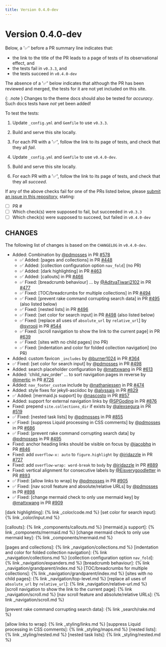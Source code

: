 ```yaml
---
title: Version 0.4.0-dev
---
```


# Version 0.4.0-dev

Below, a '✅' before a PR summary line indicates that:

- the link to the title of the PR leads to a page of tests of its observational effect, and
- the tests fail in `v0.3.3`, and
- the tests succeed in `v0.4.0-dev`

The absence of a '✅' below indicates that although the PR has been reviewed and merged,
the tests for it are not yet included on this site.

{: .note }
Changes to the theme docs should also be tested for _accuracy_.
Such docs tests have _not_ yet been added!

To test the tests:

1.  Update `_config.yml` and `Gemfile` to use `v0.3.3`.

1.  Build and serve this site locally.

1.  For each PR with a '✅',
    follow the link to its page of tests,
    and check that they all _fail_.

1.  Update `_config.yml` and `Gemfile` to use `v0.4.0-dev`.

1.  Build and serve this site locally.

1.  For each PR with a '✅',
    follow the link to its page of tests,
    and check that they all _succeed_.

If any of the above checks fail for one of the PRs listed below,
please [submit an issue in this repository](https://github.com/just-the-docs/just-the-docs-tests/issues),
stating:

- [ ] PR #
- [ ] Which check(s) were supposed to fail, but succeeded in `v0.3.3`
- [ ] Which check(s) were supposed to succeed, but failed in `v0.4.0-dev`

## CHANGES

The following list of changes is based on the `CHANGELOG` in `v0.4.0-dev`.

* Added: Combination by [@pdmosses] in PR [#578]
  - ✅ Added: [pages and collections] in PR [#448]
  - ✅ Added: [collection configuration option `nav_fold`] (no PR)
  - ✅ Added: [dark highlighting] in PR [#463]
  - ✅ Added: [callouts] in PR [#466]
  - ✅ Fixed: [breadcrumb behaviour] … by [@AdityaTiwari2102] in PR [#477]
  - ✅ Fixed: [TOC/breadcrumbs for multiple collections] in PR [#494]
  - ✅ Fixed: [prevent rake command corrupting search data] in PR [#495] (also listed below)
  - ✅ Fixed: [nested lists] in PR [#496]
  - ✅ Fixed: [set color for search input] in PR [#498] (also listed below)
  - ✅ Fixed: [replace all uses of `absolute_url` by `relative_url`] by [@svrooij] in PR [#544]
  - ✅ Fixed: [scroll navigation to show the link to the current page] in PR [#639]
  - ✅ Fixed: [sites with no child pages] (no PR)
  - ✅ Fixed: [indentation and color for folded collection navigation] (no PR)
* Added: custom favicon `_includes` by [@burner1024] in PR [#364]
* ✅ Fixed: [set color for search input] by [@pdmosses] in PR [#498]
* Added: search placeholder configuration by [@mattxwang] in PR [#613]
* Added: 'child_nav_order' … to sort navigation pages in reverse by [@jmertic] in PR [#726]
* Added: `nav_footer_custom` include by [@nathanjessen] in PR [#474]
* Added: style fixes for jekyll-asciidoc by [@alyssais] in PR [#829]
* ✅ Added: [mermaid.js support] by [@nascosto] in PR [#857]
* Added: support for external navigation links by [@SPGoding] in PR [#876]
* Fixed: prepend `site.collections_dir` if exists by [@alexsegura] in PR [#519]
* ✅ Fixed: [nested task lists] by [@pdmosses] in PR [#855]
* ✅ Fixed: [suppress Liquid processing in CSS comments] by [@pdmosses] in PR [#686]
* ✅ Fixed: [prevent rake command corrupting search data] by [@pdmosses] in PR [#495]
* Fixed: anchor heading links should be visible on focus by [@jacobhq] in PR [#846]
* Fixed: add `overflow-x: auto` to `figure.highlight` by [@iridazzle] in PR [#727]
* Fixed: add `overflow-wrap: word-break` to `body` by [@iridazzle] in PR [#889]
* Fixed: vertical alignment for consecutive labels by [@Eisverygoodletter] in PR [#893]
* ✅ Fixed: [allow links to wrap] by [@pdmosses] in PR [#905]
* ✅ Fixed: [nav scroll feature and absolute/relative URLs] by [@pdmosses] in PR [#898]
* ✅ Fixed: [change mermaid check to only use mermaid key] by [@mattxwang] in PR [#909]

[dark highlighting]: {% link _color/code.md %}
[set color for search input]: {% link _color/input.md %}

[callouts]: {% link _components/callouts.md %}
[mermaid.js support]: {% link _components/mermaid.md %}
[change mermaid check to only use mermaid key]: {% link _components/mermaid.md %}

[pages and collections]: {% link _navigation/collections.md %}
[indentation and color for folded collection navigation]: {% link _navigation/collections.md %}
[collection configuration option `nav_fold`]: {% link _navigation/expanders.md %}
[breadcrumb behaviour]: {% link _navigation/grandparent/index.md %}
[TOC/breadcrumbs for multiple collections]: {% link _navigation/grandparent/index.md %}
[sites with no child pages]: {% link _navigation/top-level.md %}
[replace all uses of `absolute_url` by `relative_url`]: {% link _navigation/relative-url.md %}
[scroll navigation to show the link to the current page]: {% link _navigation/scroll.md %}
[nav scroll feature and absolute/relative URLs]: {% link _navigation/scroll.md %}

[prevent rake command corrupting search data]: {% link _search/rake.md %}

[allow links to wrap]: {% link _styling/links.md %}
[suppress Liquid processing in CSS comments]: {% link _styling/maps.md %}
[nested lists]: {% link _styling/nested.md %}
[nested task lists]: {% link _styling/nested.md %}

[@pdmosses]: https://github.com/pdmosses
[@AdityaTiwari2102]: https://github.com/AdityaTiwari2102
[@svrooij]: https://github.com/svrooij
[@burner1024]: https://github.com/burner1024
[@mattxwang]: https://github.com/mattxwang
[@jmertic]: https://github.com/jmertic
[@nathanjessen]: https://github.com/nathanjessen
[@alyssais]: https://github.com/alyssais
[@nascosto]: https://github.com/nascosto
[@SPGoding]: https://github.com/SPGoding
[@alexsegura]: https://github.com/alexsegura
[@jacobhq]: https://github.com/jacobhq
[@iridazzle]: https://github.com/iridazzle
[@Eisverygoodletter]: https://github.com/Eisverygoodletter


[#578]: https://github.com/just-the-docs/just-the-docs/pull/578
[#448]: https://github.com/just-the-docs/just-the-docs/pull/448
[#463]: https://github.com/just-the-docs/just-the-docs/pull/463
[#466]: https://github.com/just-the-docs/just-the-docs/pull/466
[#477]: https://github.com/just-the-docs/just-the-docs/pull/477
[#494]: https://github.com/just-the-docs/just-the-docs/pull/494
[#495]: https://github.com/just-the-docs/just-the-docs/pull/495
[#496]: https://github.com/just-the-docs/just-the-docs/pull/496
[#498]: https://github.com/just-the-docs/just-the-docs/pull/498
[#544]: https://github.com/just-the-docs/just-the-docs/pull/544
[#639]: https://github.com/just-the-docs/just-the-docs/pull/639
[#364]: https://github.com/just-the-docs/just-the-docs/pull/364
[#498]: https://github.com/just-the-docs/just-the-docs/pull/498
[#613]: https://github.com/just-the-docs/just-the-docs/pull/613
[#726]: https://github.com/just-the-docs/just-the-docs/pull/726
[#474]: https://github.com/just-the-docs/just-the-docs/pull/474
[#829]: https://github.com/just-the-docs/just-the-docs/pull/829
[#857]: https://github.com/just-the-docs/just-the-docs/pull/857
[#876]: https://github.com/just-the-docs/just-the-docs/pull/876
[#519]: https://github.com/just-the-docs/just-the-docs/pull/519
[#855]: https://github.com/just-the-docs/just-the-docs/pull/855
[#686]: https://github.com/just-the-docs/just-the-docs/pull/686
[#495]: https://github.com/just-the-docs/just-the-docs/pull/495
[#846]: https://github.com/just-the-docs/just-the-docs/pull/846
[#727]: https://github.com/just-the-docs/just-the-docs/pull/727
[#889]: https://github.com/just-the-docs/just-the-docs/pull/889
[#893]: https://github.com/just-the-docs/just-the-docs/pull/893
[#905]: https://github.com/just-the-docs/just-the-docs/pull/905
[#898]: https://github.com/just-the-docs/just-the-docs/pull/898
[#909]: https://github.com/just-the-docs/just-the-docs/pull/909

